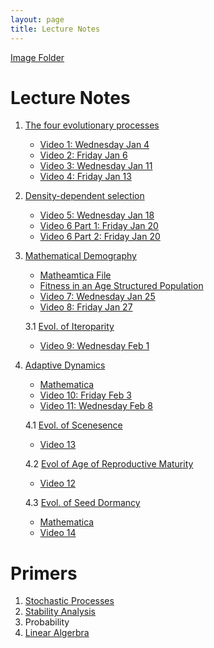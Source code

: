 ```yaml
---
layout: page
title: Lecture Notes
---
```


[Image Folder](https://drive.google.com/drive/folders/1pCAanDFn1sqlNANQuAQXSTCjCvCs01JI?usp=share_link)

# Lecture Notes 

1. [The four evolutionary processes](https://drive.google.com/file/d/1BE-OeE3-nrqlvwM0fEt-J7THTu9TlG2P/view?usp=share_link) 
    - [Video 1: Wednesday Jan 4](https://drive.google.com/file/d/1hz9wmkcn_4iateFe1fFXLG6k0gXC8bkV/view?usp=share_link)
    - [Video 2: Friday Jan 6](https://drive.google.com/file/d/1GA7ugmxyuKYF8klPFo-eirF5GM93A1Hv/view?usp=share_link)
    - [Video 3: Wednesday Jan 11](https://drive.google.com/file/d/1Ct0nS-SG3U_0aQ1qKuUFEqadRbtMf9HB/view?usp=share_link)
    - [Video 4: Friday Jan 13](https://drive.google.com/file/d/1mxyFvXNStOHJglIzhEmCaZKTZCREzD6J/view?usp=share_link)
    
2. [Density-dependent selection](https://drive.google.com/file/d/1JnaakMsMoC77xrJ3Rzfml4IyhpMWoQU8/view?usp=share_link)
    - [Video 5: Wednesday Jan 18](https://drive.google.com/file/d/1GOdFO7swCFgX0Pyk08QHnWmLS7egON4m/view?usp=sharing)
    - [Video 6 Part 1: Friday Jan 20](https://drive.google.com/file/d/1_4fNIH7krAgyUwwGWCZ8KCMiSl0tcs2j/view?usp=sharing)
    - [Video 6 Part 2: Friday Jan 20](https://drive.google.com/file/d/1vnnFqiqtTldCxNtQmASmBfXunmlWqswj/view?usp=sharing)


3. [Mathematical Demography](https://drive.google.com/file/d/13c5qQ_gyjLhOlfWix-vLp7NoEIF-2KzA/view?usp=sharing)
    - [Matheamtica File](https://drive.google.com/file/d/1Okk39Y_bEfJddist4y1UoF54pxOfnsWk/view?usp=sharing)
    - [Fitness in an Age Structured Population](https://drive.google.com/file/d/14Ys_bMwbebRV1I3RA6KVf9djdxcqmT9_/view?usp=share_link)
    - [Video 7: Wednesday Jan 25](https://drive.google.com/file/d/1Q9NKXRH1iIJ7VP6NAkgx5IQILVPSHm9s/view?usp=share_link)
    - [Video 8: Friday Jan 27](https://drive.google.com/file/d/1mxZgI1DaNP5QHt2I-hVqXuvFJAmGuLw8/view?usp=share_link)
    
    3.1 [Evol. of Iteroparity](https://drive.google.com/file/d/1EUNgmzGreQB1xaGEYlX9N27_WIy8u24n/view?usp=share_link)
       
    - [Video 9: Wednesday Feb 1](https://drive.google.com/file/d/1E0CCVAqiC3dFA56_mtN5duO_5JJQEwUC/view?usp=share_link)


4. [Adaptive Dynamics](https://drive.google.com/file/d/1_HnPbIyXIZ-4Kn1h7QK_vy_SqCDd5hju/view?usp=share_link)
    - [Mathematica](https://drive.google.com/file/d/1shpk8Rd6QbE8hG6mw-qTI1PE1AV0zdfm/view?usp=share_link)
    - [Video 10: Friday Feb 3](https://drive.google.com/file/d/1gcwKXjIEKGIekPcwdK10CNAmaEQhUEWq/view?usp=share_link)
    - [Video 11: Wednesday Feb 8](https://drive.google.com/file/d/1tIr4SFDp1gIeoiBB5OEzF4rzrQYqcmau/view?usp=share_link)


    4.1 [Evol. of Scenesence](https://drive.google.com/file/d/1FJbCi6ZChRCLFAM4m5Hy3V4aWKNg7h57/view?usp=share_link)
     - [Video 13](https://drive.google.com/file/d/1cHrpR50ouA71U60_QN09w5_ktTdC3Pet/view?usp=share_link)
     
    4.2 [Evol of Age of Reproductive Maturity](https://drive.google.com/file/d/1S57D7QWmrQ43o60ni2kpuns8sN15jofa/view?usp=share_link)
     - [Video 12](https://drive.google.com/file/d/1KYssXvlQRrKdcdA9Gw8sYZYdnpKLxxue/view?usp=share_link)
     
    4.3 [Evol. of Seed Dormancy](https://drive.google.com/file/d/1DVf9tQe4HhrY_EbuC3cuV_QJRIS8MIGl/view?usp=share_link)
    - [Mathematica](https://drive.google.com/file/d/1xLTBAVTDwtfl8dxLYxFronJyfqhdhAJA/view?usp=share_link)
    - [Video 14](https://drive.google.com/file/d/18UZfNAyUkjybFx9QuatnuzFSJIOHqjC3/view?usp=share_link)
    

# Primers
1. [Stochastic Processes](https://drive.google.com/file/d/1c3N5lu8MKJmqObSvPnvMiBA4vN4xTKCI/view?usp=sharing)
2. [Stability Analysis](https://drive.google.com/file/d/1BHK7tr5GJ-Vu33Q3m6WXv-7x9FKGIvn6/view?usp=share_link)
3. Probability
4. [Linear Algerbra](https://drive.google.com/file/d/1X3EAUTCH8YarUe5D7SFTQUS33HYETbaU/view?usp=share_link)

